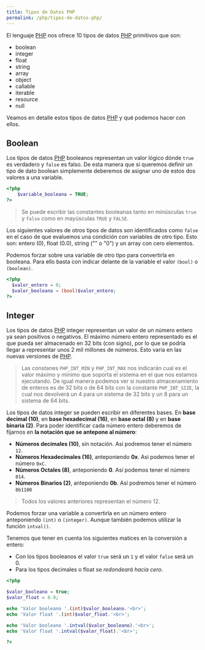 ```yaml
---
title: Tipos de Datos PHP
permalink: /php/tipos-de-datos-php/
---
```


El lenguaje [PHP][PHP] nos ofrece 10 tipos de datos [PHP][PHP] primitivos que son:

* boolean
* integer
* float
* string
* array
* object
* callable
* iterable
* resource
* null

Veamos en detalle estos tipos de datos [PHP][PHP] y qué podemos hacer con ellos.

## Boolean
Los tipos de datos [PHP][PHP] booleanos representan un valor lógico dónde `true` es verdadero y `false` es falso. De esta manera que si queremos definir un tipo de dato boolean simplemente deberemos de asignar uno de estos dos valores a una variable.

~~~php
<?php
    $variable_booleana = TRUE;
?>
~~~

> Se puede escribir las constantes booleanas tanto en minúsculas `true` y `false` como en mayúsculas `TRUE` y `FALSE`.

Los siguientes valores de otros tipos de datos son identificados como `false` en el caso de que evaluemos una condición con variables de otro tipo. Esto son: entero (0), float (0.0), string ("" o "0") y un array con cero elementos.

Podemos forzar sobre una variable de otro tipo para convertirla en booleana. Para ello basta con indicar delante de la variable el valor `(bool)` o `(boolean)`.

~~~php
<?php
  $valor_entero = 0;
  $valor_booleano = (bool)$valor_entero;
?>
~~~

## Integer
Los tipos de datos [PHP][PHP] integer representan un valor de un número entero ya sean positivos o negativos. El máximo número entero representado es el que pueda ser almacenado en 32 bits (con signo), por lo que se podría llegar a representar unos 2 mil millones de números. Esto varia en las nuevas versiones de [PHP][PHP].

> Las constanes `PHP_INT_MIN` y `PHP_INT_MAX` nos indicarán cual es el valor máximo y mínimo que soporta el sistema en el que nos estamos ejecutando. De igual manera podemos ver si nuestro almacenamiento de enteros es de 32 bits o de 64 bits con la constante `PHP_INT_SIZE`, la cual nos devolverá un 4 para un sistema de 32 bits y un 8 para un sistema de 64 bits.

Los tipos de datos integer se pueden escribir en diferentes bases. En **base decimal (10)**, en **base hexadecimal (16)**, en **base octal (8)** y en **base binaria (2)**. Para poder identificar cada número entero deberemos de fijarnos en **la notación que se antepone al número**:

* **Números decimales (10)**, sin notación. Así podremos tener el número `12`.
* **Números Hexadecimales (16)**, anteponiendo **0x**. Así podemos tener el número `0xC`.
* **Números Octales (8)**, anteponiendo **0**. Así podemos tener el número `014`.
* **Números Binarios (2)**, anteponiendo **0b**. Así podremos tener el número `0b1100`

> Todos los valores anteriores representan el número 12.

Podemos forzar una variable a convertirla en un número entero anteponiendo `(int)` o `(integer)`. Aunque también podemos utilizar la función `intval()`.

Tenemos que tener en cuenta los siguientes matices en la conversión a entero:

* Con los tipos booleanos el valor `true` será un `1` y el valor `false` será un 0.
* Para los tipos decimales o float se *redondeará hacía cero*.

~~~php
<?php

$valor_booleano = true;
$valor_float = 8.9;

echo 'Valor booleano '.(int)$valor_booleano.'<br>';
echo 'Valor float '.(int)$valor_float.'<br>';

echo 'Valor booleano '.intval($valor_booleano).'<br>';
echo 'Valor float '.intval($valor_float).'<br>';

?>
~~~



[PHP]: {{site.url}}/php/